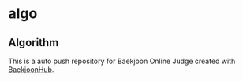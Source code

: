 # algo
## Algorithm
This is a auto push repository for Baekjoon Online Judge created with [BaekjoonHub](https://github.com/BaekjoonHub/BaekjoonHub).
